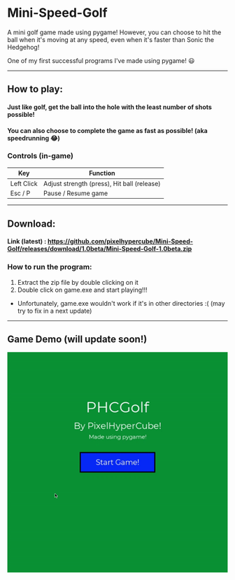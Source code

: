 # Mini-Speed-Golf
A mini golf game made using pygame!
However, you can choose to hit the ball when it's moving at any speed, even when it's faster than Sonic the Hedgehog!

One of my first successful programs I've made using pygame! 😃

---
## How to play:
#### Just like golf, get the ball into the hole with the least number of shots possible!
#### You can also choose to complete the game as fast as possible! (aka speedrunning 😂)

### Controls (in-game)
| Key  | Function |
| --- | --- |
| Left Click | Adjust strength (press), Hit ball (release) |
| Esc / P | Pause / Resume game |
---
## Download:
#### Link (latest) : https://github.com/pixelhypercube/Mini-Speed-Golf/releases/download/1.0beta/Mini-Speed-Golf-1.0beta.zip
### How to run the program:
1. Extract the zip file by double clicking on it
2. Double click on game.exe and start playing!!!

- Unfortunately, game.exe wouldn't work if it's in other directories :( (may try to fix in a next update)
---

## Game Demo (will update soon!)
![](./demoImg.gif)
